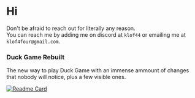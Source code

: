 # Hi

Don't be afraid to reach out for literally any reason.  
You can reach me by adding me on discord at `klof44` or emailing me at `klof4four@gmail.com`.  
  
### Duck Game Rebuilt

The new way to play Duck Game with an immense ammount of changes that nobody will notice, plus a few visible ones.  
  
[![Readme Card](https://github-readme-stats-wine-gamma.vercel.app/api/pin/?username=TheFlyingFoool&repo=DuckGameRebuilt&theme=dark)](https://github.com/TheFlyingFoool/DuckGameRebuilt)  
